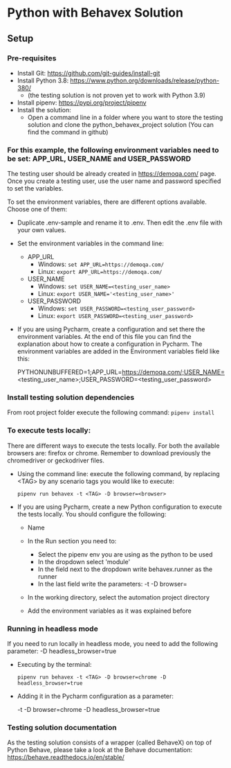 # Python with Behavex Solution

## Setup

### Pre-requisites
- Install Git: https://github.com/git-guides/install-git
- Install Python 3.8: https://www.python.org/downloads/release/python-380/
  - (the testing solution is not proven yet to work with Python 3.9)
- Install pipenv: https://pypi.org/project/pipenv
- Install the solution:
  - Open a command line in a folder where you want to store the testing solution and clone the python_behavex_project solution
    (You can find the command in github)

### For this example, the following environment variables need to be set: APP_URL, USER_NAME and USER_PASSWORD

The testing user should be already created in https://demoqa.com/ page.
Once you create a testing user, use the user name and password specified to set the variables.


To set the environment variables, there are different options available. Choose one of them:

- Duplicate .env-sample and rename it to .env. Then edit the .env file with your own values.

- Set the environment variables in the command line:

  - APP_URL
    - Windows: ```set APP_URL=https://demoqa.com/```
    - Linux: ```export APP_URL=https://demoqa.com/```
  - USER_NAME
    - Windows: ```set USER_NAME=<testing_user_name>```
    - Linux: ```export USER_NAME='<testing_user_name>'```
  - USER_PASSWORD
    - Windows: ```set USER_PASSWORD=<testing_user_password>```
    - Linux: ```export USER_PASSWORD=<testing_user_password>```


- If you are using Pycharm, create a configuration and set there the environment variables. At the end of this file you can find the explanation about how to create a configuration in Pycharm. The environment variables are added in the Environment variables field like this:

  PYTHONUNBUFFERED=1;APP_URL=https://demoqa.com/;USER_NAME=<testing_user_name>;USER_PASSWORD=<testing_user_password>

### Install testing solution dependencies
From root project folder execute the following command: ```pipenv install```

### To execute tests locally:

There are different ways to execute the tests locally. For both the available browsers are: firefox or chrome.
Remember to download previously the chromedriver or geckodriver files.

- Using the command line: execute the following command, by replacing \<TAG\> by any scenario tags you would like to execute:

  ```
  pipenv run behavex -t <TAG> -D browser=<browser>
  ```

- If you are using Pycharm, create a new Python configuration to execute the tests locally. You should configure the following:

  - Name
  - In the Run section you need to:

      - Select the pipenv env you are using as the python to be used
      - In the dropdown select 'module'
      - In the field next to the dropdown write behavex.runner as the runner
      - In the last field write the parameters: -t <TAG> -D browser=<browser>
  - In the working directory, select the automation project directory
  - Add the environment variables as it was explained before

### Running in headless mode
If you need to run locally in headless mode, you need to add the following parameter: -D headless_browser=true

- Executing by the terminal:

  ```
  pipenv run behavex -t <TAG> -D browser=chrome -D headless_browser=true
  ```

- Adding it in the Pycharm configuration as a parameter:

  -t <TAG> -D browser=chrome -D headless_browser=true


### Testing solution documentation
As the testing solution consists of a wrapper (called BehaveX) on top of Python Behave, please take a look at the Behave documentation:
https://behave.readthedocs.io/en/stable/
